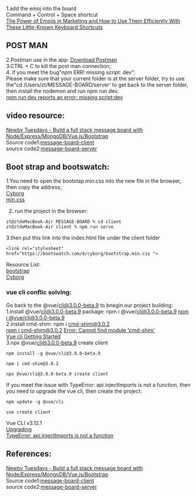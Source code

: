 1.add the emoj into the board  
Command + Control + Space shortcut  
 [The Power of Emojis in Marketing and How to Use Them Efficiently With These Little-Known Keyboard Shortcuts](https://buffer.com/library/emojis-keyboard-shortcut-mac-windows/)   

 ## POST MAN  
 2.Postman use in the app: [Download Postman](https://www.postman.com/downloads/)  
 3.CTRL + C to kill the post man connection;  
 4. if you meet the bug"npm ERR! missing script: dev":  
 Please make sure that your current folder is at the server folder, try to use the"cd /Users/zt/MESSAGE-BOARD/server' to get back to the server folder, then install the nodemon and run npm run dev.  
 [npm run dev reports an error: missing script:dev](https://www.programmersought.com/article/39854586248/) 

       
## video resource:  
[Newby Tuesdays - Build a full stack message board with Node/Express/MongoDB/Vue.js/Bootstrap](https://www.youtube.com/watch?v=2xIoWm08SBM&list=PLul9aZOSt5CPetBw-Nl_6PzdgG-bBYL75&index=4&ab_channel=CodingGarden)  
Source code1:[message-board-client](https://github.com/CodingGarden/message-board-client)    
source code2:[message-board-server](https://github.com/CodingGarden/message-board-server) 


## Boot strap and bootswatch:

1.You need to open the bootstap.min.css into the new file in the browser, then copy the address;  
[Cyborg](https://bootswatch.com/cyborg/)  
[min.css](https://bootswatch.com/4/cyborg/bootstrap.min.css)  

2. run the project in the browser:
```
zt@ztdeMacBook-Air MESSAGE-BOARD % cd client
zt@ztdeMacBook-Air client % npm run serve
```
3.then put  this link into the index.html file under the client folder  
```
<link rel="stylesheet" href="https://bootswatch.com/4/cyborg/bootstrap.min.css ">
```
Resource List:  
[bootstrap](https://getbootstrap.com/docs/4.5/components/list-group/)  
[Cyborg](https://bootswatch.com/cyborg/) 

### vue cli conflic solving:
Go back to the @vue/cli@3.0.0-beta.9 to bnegin our project building:  
1.install @vue/cli@3.0.0-beta.9 package: npm i @vue/cli@3.0.0-beta.9
[npm i @vue/cli@3.0.0-beta.9](https://www.npmjs.com/package/@vue/cli/v/3.0.0-beta.9)  
2.install cmd-shim: npm i cmd-shim@3.0.2  
[npm i cmd-shim@3.0.2](https://www.npmjs.com/package/cmd-shim/v/3.0.2)
[Error: Cannot find module 'cmd-shim'](https://stackoverflow.com/questions/51050688/cannot-find-module-missing-modules-557)  
[Vue cli Getting Started](https://cli.vuejs.org/)  
3.npx @vue/cli@3.0.0-beta.9 create client

```
npm install -g @vue/cli@3.0.0-beta.9 

npm i cmd-shim@3.0.2

npx @vue/cli@3.0.0-beta.9 create client
```

If you meet the issue with TypeError: api.injectImports is not a function, then you need to upgrade the vue cli, then create the project:
```
npm update -g @vue/cli

vue create client
```  
Vue CLI v3.12.1  
[Upgrading](https://cli.vuejs.org/guide/installation.html)  
[TypeError: api.injectImports is not a function](https://stackoverflow.com/questions/50703003/updating-vue-cli-global)  

## References:  
[Newby Tuesdays - Build a full stack message board with Node/Express/MongoDB/Vue.js/Bootstrap](https://www.youtube.com/watch?v=2xIoWm08SBM&list=PLul9aZOSt5CPetBw-Nl_6PzdgG-bBYL75&index=4&ab_channel=CodingGarden)  
Source code1:[message-board-client](https://github.com/CodingGarden/message-board-client)    
source code2:[message-board-server](https://github.com/CodingGarden/message-board-server) 